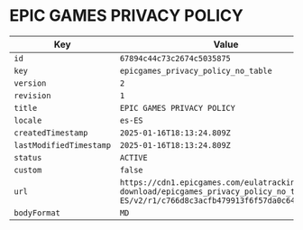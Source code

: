 # EPIC GAMES PRIVACY POLICY

| Key | Value |
| --- | ----- |
| `id` | `67894c44c73c2674c5035875` |
| `key` | `epicgames_privacy_policy_no_table` |
| `version` | `2` |
| `revision` | `1` |
| `title` | `EPIC GAMES PRIVACY POLICY` |
| `locale` | `es-ES` |
| `createdTimestamp` | `2025-01-16T18:13:24.809Z` |
| `lastModifiedTimestamp` | `2025-01-16T18:13:24.809Z` |
| `status` | `ACTIVE` |
| `custom` | `false` |
| `url` | `https://cdn1.epicgames.com/eulatracking-download/epicgames_privacy_policy_no_table/es-ES/v2/r1/c766d8c3acfb479913f6f57da0c64034.pdf` |
| `bodyFormat` | `MD` |
